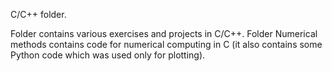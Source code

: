 C/C++ folder.

Folder contains various exercises and projects in C/C++. Folder Numerical methods contains code for numerical computing in C 
(it also contains some Python code which was used only for plotting).

